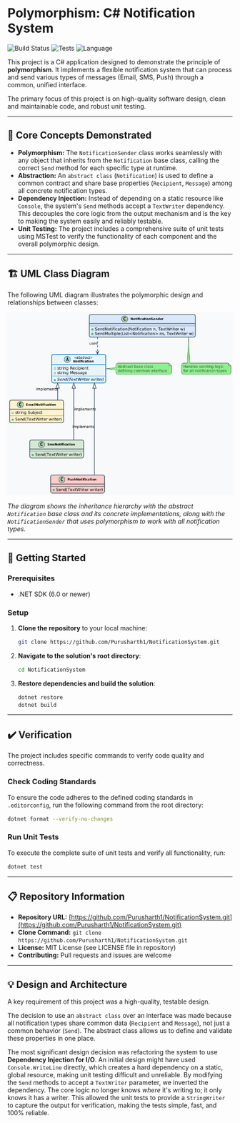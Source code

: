 # Polymorphism: C# Notification System

![Build Status](https://img.shields.io/badge/build-passing-brightgreen)
![Tests](https://img.shields.io/badge/tests-passing-brightgreen)
![Language](https://img.shields.io/badge/language-C%23-blueviolet)

This project is a C# application designed to demonstrate the principle of **polymorphism**. It implements a flexible notification system that can process and send various types of messages (Email, SMS, Push) through a common, unified interface.

The primary focus of this project is on high-quality software design, clean and maintainable code, and robust unit testing.

---

## 🎯 Core Concepts Demonstrated

* **Polymorphism:** The `NotificationSender` class works seamlessly with any object that inherits from the `Notification` base class, calling the correct `Send` method for each specific type at runtime.
* **Abstraction:** An `abstract class` (`Notification`) is used to define a common contract and share base properties (`Recipient`, `Message`) among all concrete notification types.
* **Dependency Injection:** Instead of depending on a static resource like `Console`, the system's `Send` methods accept a `TextWriter` dependency. This decouples the core logic from the output mechanism and is the key to making the system easily and reliably testable.
* **Unit Testing:** The project includes a comprehensive suite of unit tests using MSTest to verify the functionality of each component and the overall polymorphic design.

---

## 🏗️ UML Class Diagram

The following UML diagram illustrates the polymorphic design and relationships between classes:

![UML Class Diagram](uml.png)

*The diagram shows the inheritance hierarchy with the abstract `Notification` base class and its concrete implementations, along with the `NotificationSender` that uses polymorphism to work with all notification types.*

---

## 🚀 Getting Started

### Prerequisites

* .NET SDK (6.0 or newer)

### Setup

1. **Clone the repository** to your local machine:
   ```bash
   git clone https://github.com/Purusharth1/NotificationSystem.git
   ```

2. **Navigate to the solution's root directory**:
   ```bash
   cd NotificationSystem
   ```

3. **Restore dependencies and build the solution**:
   ```bash
   dotnet restore
   dotnet build
   ```

---

## ✔️ Verification

The project includes specific commands to verify code quality and correctness.

### Check Coding Standards

To ensure the code adheres to the defined coding standards in `.editorconfig`, run the following command from the root directory:

```bash
dotnet format --verify-no-changes
```

### Run Unit Tests

To execute the complete suite of unit tests and verify all functionality, run:

```bash
dotnet test
```

---

## 📋 Repository Information

- **Repository URL:** [https://github.com/Purusharth1/NotificationSystem.git](https://github.com/Purusharth1/NotificationSystem.git)
- **Clone Command:** `git clone https://github.com/Purusharth1/NotificationSystem.git`
- **License:** MIT License (see LICENSE file in repository)
- **Contributing:** Pull requests and issues are welcome

---

## 💡 Design and Architecture

A key requirement of this project was a high-quality, testable design.

The decision to use an `abstract class` over an interface was made because all notification types share common data (`Recipient` and `Message`), not just a common behavior (`Send`). The abstract class allows us to define and validate these properties in one place.

The most significant design decision was refactoring the system to use **Dependency Injection for I/O**. An initial design might have used `Console.WriteLine` directly, which creates a hard dependency on a static, global resource, making unit testing difficult and unreliable. By modifying the `Send` methods to accept a `TextWriter` parameter, we inverted the dependency. The core logic no longer knows *where* it's writing to; it only knows it has a writer. This allowed the unit tests to provide a `StringWriter` to capture the output for verification, making the tests simple, fast, and 100% reliable.